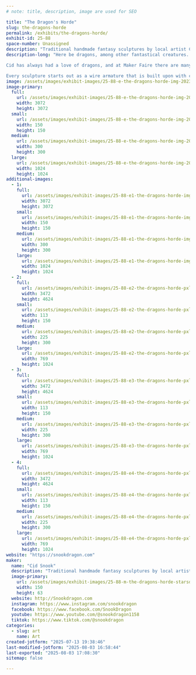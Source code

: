 ```yaml
---
# note: title, description, image are used for SEO

title: "The Dragon's Horde"
slug: the-dragons-horde
permalink: /exhibits/the-dragons-horde/
exhibit-id: 25-88
space-number: Unassigned
description: "Traditional handmade fantasy sculptures by local artist Cid Snook."
description-long: "Here be dragons, among other fantastical creatures. Local artist Cid Snook specializes in traditional handmade sculptures with a flair for colorful fantasy designs.

Cid has always had a love of dragons, and at Maker Faire there are many like minded people who also share this deep love of the mystical winged reptiles. Sculpting in clay has allowed Cid to bring these mythical beasts to life!

Every sculpture starts out as a wire armature that is built upon with clay. After the sculpture is complete it is molded and resin casts are made which are each hand finished and hand painted by Cid. Cid works the entire year to bring these creations to Maker Faire and it is a true passion to bring her creatures to life."
image: /assets/images/exhibit-images/25-88-e-the-dragons-horde-img-20231103-150919-745-300x300.jpg
image-primary: 
  full:
    url: /assets/images/exhibit-images/25-88-e-the-dragons-horde-img-20231103-150919-745-full.jpg
    width: 3072
    height: 3072
  small:
    url: /assets/images/exhibit-images/25-88-e-the-dragons-horde-img-20231103-150919-745-150x150.jpg
    width: 150
    height: 150
  medium:
    url: /assets/images/exhibit-images/25-88-e-the-dragons-horde-img-20231103-150919-745-300x300.jpg
    width: 300
    height: 300
  large:
    url: /assets/images/exhibit-images/25-88-e-the-dragons-horde-img-20231103-150919-745-1024x1024.jpg
    width: 1024
    height: 1024
additional-images: 
  - 1:
    full:
      url: /assets/images/exhibit-images/25-88-e1-the-dragons-horde-img-20230928-184820-582-full.jpg
      width: 3072
      height: 3072
    small:
      url: /assets/images/exhibit-images/25-88-e1-the-dragons-horde-img-20230928-184820-582-150x150.jpg
      width: 150
      height: 150
    medium:
      url: /assets/images/exhibit-images/25-88-e1-the-dragons-horde-img-20230928-184820-582-300x300.jpg
      width: 300
      height: 300
    large:
      url: /assets/images/exhibit-images/25-88-e1-the-dragons-horde-img-20230928-184820-582-1024x1024.jpg
      width: 1024
      height: 1024
  - 2:
    full:
      url: /assets/images/exhibit-images/25-88-e2-the-dragons-horde-pxl-20241109-002619491-full.jpg
      width: 3472
      height: 4624
    small:
      url: /assets/images/exhibit-images/25-88-e2-the-dragons-horde-pxl-20241109-002619491-113x150.jpg
      width: 113
      height: 150
    medium:
      url: /assets/images/exhibit-images/25-88-e2-the-dragons-horde-pxl-20241109-002619491-225x300.jpg
      width: 225
      height: 300
    large:
      url: /assets/images/exhibit-images/25-88-e2-the-dragons-horde-pxl-20241109-002619491-769x1024.jpg
      width: 769
      height: 1024
  - 3:
    full:
      url: /assets/images/exhibit-images/25-88-e3-the-dragons-horde-pxl-20241109-002649575-full.jpg
      width: 3472
      height: 4624
    small:
      url: /assets/images/exhibit-images/25-88-e3-the-dragons-horde-pxl-20241109-002649575-113x150.jpg
      width: 113
      height: 150
    medium:
      url: /assets/images/exhibit-images/25-88-e3-the-dragons-horde-pxl-20241109-002649575-225x300.jpg
      width: 225
      height: 300
    large:
      url: /assets/images/exhibit-images/25-88-e3-the-dragons-horde-pxl-20241109-002649575-769x1024.jpg
      width: 769
      height: 1024
  - 4:
    full:
      url: /assets/images/exhibit-images/25-88-e4-the-dragons-horde-pxl-20241109-002627219-full.jpg
      width: 3472
      height: 4624
    small:
      url: /assets/images/exhibit-images/25-88-e4-the-dragons-horde-pxl-20241109-002627219-113x150.jpg
      width: 113
      height: 150
    medium:
      url: /assets/images/exhibit-images/25-88-e4-the-dragons-horde-pxl-20241109-002627219-225x300.jpg
      width: 225
      height: 300
    large:
      url: /assets/images/exhibit-images/25-88-e4-the-dragons-horde-pxl-20241109-002627219-769x1024.jpg
      width: 769
      height: 1024
website: "https://snookdragon.com"
maker: 
  name: "Cid Snook"
  description: "Traditional handmade fantasy sculptures by local artist Cid Snook. Cid sculpts all of her creations by hand. One thing is clear Cid has always loved DRAGONS!"
  image-primary:
    url: /assets/images/exhibit-images/25-88-m-the-dragons-horde-starsdragonetsybanner-150x63.jpg
    width: 150
    height: 63
  website: http://Snookdragon.com
  instagram: https://www.instagram.com/snookdragon
  facebook: https://www.facebook.com/SnookDragon
  youtube: https://www.youtube.com/@snookdragon1158
  tiktok: https://www.tiktok.com/@snookdragon
categories: 
  - slug: art
    name: Art
created-jotform: "2025-07-13 19:38:46"
last-modified-jotform: "2025-08-03 16:58:44"
last-exported: "2025-08-03 17:08:30"
sitemap: false

---
```

